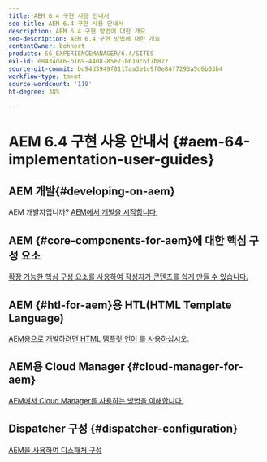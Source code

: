 ```yaml
---
title: AEM 6.4 구현 사용 안내서
seo-title: AEM 6.4 구현 사용 안내서
description: AEM 6.4 구현 방법에 대한 개요
seo-description: AEM 6.4 구현 방법에 대한 개요
contentOwner: bohnert
products: SG_EXPERIENCEMANAGER/6.4/SITES
exl-id: e8434d46-b169-4408-85e7-b619c6f7b877
source-git-commit: bd94d3949f0117aa3e1c9f0e84f7293a5d6b03b4
workflow-type: tm+mt
source-wordcount: '119'
ht-degree: 38%

---
```


# AEM 6.4 구현 사용 안내서 {#aem-64-implementation-user-guides}

## AEM 개발{#developing-on-aem}

AEM 개발자입니까? [AEM에서 개발을 시작합니다.](/help/sites-developing/home.md)

## AEM {#core-components-for-aem}에 대한 핵심 구성 요소

[확장 가능한 핵심 구성 요소를 사용하여 작성자가 콘텐츠를 쉽게 만들 수 있습니다.](https://docs.adobe.com/content/help/ko-KR/experience-manager-core-components/using/introduction.html)

## AEM {#htl-for-aem}용 HTL(HTML Template Language)

[AEM용으로 개발하려면 HTML 템플릿 언어 를 사용하십시오.](https://docs.adobe.com/content/help/ko-KR/experience-manager-htl/using/overview.html)

## AEM용 Cloud Manager {#cloud-manager-for-aem}

[AEM에서 Cloud Manager를 사용하는 방법을 이해합니다.](https://docs.adobe.com/content/help/ko-KR/experience-manager-cloud-manager/using/introduction-to-cloud-manager.html)

## Dispatcher 구성 {#dispatcher-configuration}

[AEM을 사용하여 디스패처 구성](https://docs.adobe.com/content/help/ko-KR/experience-manager-dispatcher/using/dispatcher.html)
